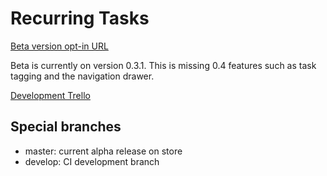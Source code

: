 # Recurring Tasks
[Beta version opt-in URL](https://play.google.com/apps/testing/caseydlvr.recurringtasks)

Beta is currently on version 0.3.1. This is missing 0.4 features such as task tagging and the navigation drawer.

[Development Trello](https://trello.com/b/f6EmqbZM/recurring-tasks)

## Special branches
- master: current alpha release on store
- develop: CI development branch
